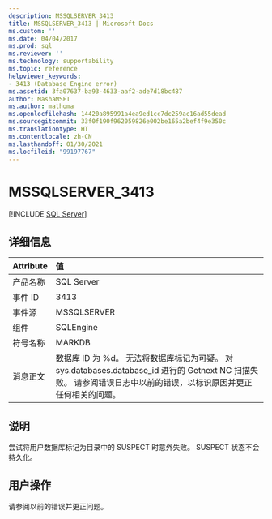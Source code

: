 ```yaml
---
description: MSSQLSERVER_3413
title: MSSQLSERVER_3413 | Microsoft Docs
ms.custom: ''
ms.date: 04/04/2017
ms.prod: sql
ms.reviewer: ''
ms.technology: supportability
ms.topic: reference
helpviewer_keywords:
- 3413 (Database Engine error)
ms.assetid: 3fa07637-ba93-4633-aaf2-ade7d18bc487
author: MashaMSFT
ms.author: mathoma
ms.openlocfilehash: 14420a895991a4ea9ed1cc7dc259ac16ad55dead
ms.sourcegitcommit: 33f0f190f962059826e002be165a2bef4f9e350c
ms.translationtype: HT
ms.contentlocale: zh-CN
ms.lasthandoff: 01/30/2021
ms.locfileid: "99197767"
---
```

# <a name="mssqlserver_3413"></a>MSSQLSERVER_3413
 [!INCLUDE [SQL Server](../../includes/applies-to-version/sqlserver.md)]
  
## <a name="details"></a>详细信息  
  
| Attribute | 值 |  
| :-------- | :---- |  
|产品名称|SQL Server|  
|事件 ID|3413|  
|事件源|MSSQLSERVER|  
|组件|SQLEngine|  
|符号名称|MARKDB|  
|消息正文|数据库 ID 为 %d。 无法将数据库标记为可疑。 对 sys.databases.database_id 进行的 Getnext NC 扫描失败。 请参阅错误日志中以前的错误，以标识原因并更正任何相关的问题。|  
  
## <a name="explanation"></a>说明  
尝试将用户数据库标记为目录中的 SUSPECT 时意外失败。 SUSPECT 状态不会持久化。  
  
## <a name="user-action"></a>用户操作  
请参阅以前的错误并更正问题。  
  
